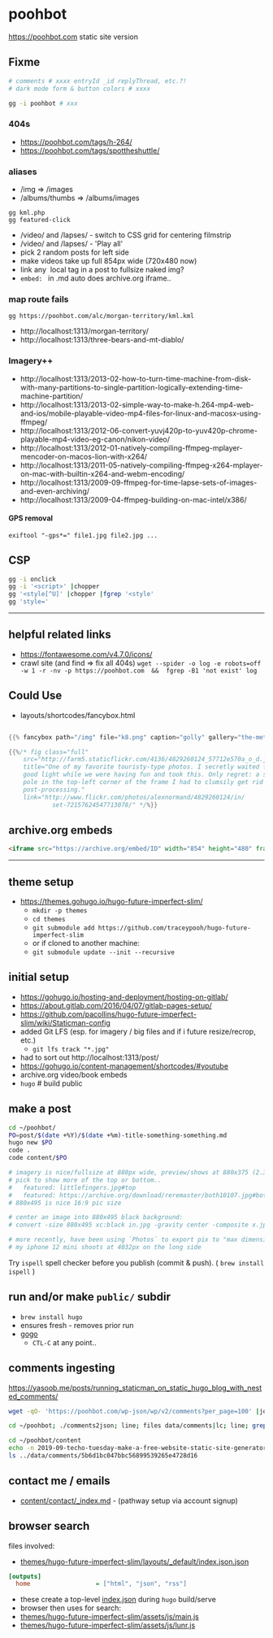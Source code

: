 # poohbot
https://poohbot.com static site version

## Fixme
```sh
# comments # xxxx entryId _id replyThread, etc.?!
# dark mode form & button colors # xxxx

gg -i poohbot # xxx
```

### 404s
- https://poohbot.com/tags/h-264/
- https://poohbot.com/tags/spottheshuttle/

### aliases
- /img           => /images
- /albums/thumbs => /albums/images
```
gg kml.php
gg featured-click
```
- /video/ and /lapses/ - switch to CSS grid for centering filmstrip
- /video/ and /lapses/ - 'Play all'
- pick 2 random posts for left side
- make videos take up full 854px wide (720x480 now)
- link any <img> local tag in a post to fullsize naked img?
- `embed: ` in .md auto does archive.org iframe..

### map route fails
```
gg https://poohbot.com/alc/morgan-territory/kml.kml
```
- http://localhost:1313/morgan-territory/
- http://localhost:1313/three-bears-and-mt-diablo/


### Imagery++
- http://localhost:1313/2013-02-how-to-turn-time-machine-from-disk-with-many-partitions-to-single-partition-logically-extending-time-machine-partition/
- http://localhost:1313/2013-02-simple-way-to-make-h.264-mp4-web-and-ios/mobile-playable-video-mp4-files-for-linux-and-macosx-using-ffmpeg/
- http://localhost:1313/2012-06-convert-yuvj420p-to-yuv420p-chrome-playable-mp4-video-eg-canon/nikon-video/
- http://localhost:1313/2012-01-natively-compiling-ffmpeg-mplayer-mencoder-on-macos-lion-with-x264/
- http://localhost:1313/2011-05-natively-compiling-ffmpeg-x264-mplayer-on-mac-with-builtin-x264-and-webm-encoding/
- http://localhost:1313/2009-09-ffmpeg-for-time-lapse-sets-of-images-and-even-archiving/
- http://localhost:1313/2009-04-ffmpeg-building-on-mac-intel/x386/

#### GPS removal
```
exiftool "-gps*=" file1.jpg file2.jpg ...
```

## CSP
```bash
gg -i onclick
gg -i '<script>' |chopper
gg '<style[^U]' |chopper |fgrep '<style'
gg 'style='
```

---


## helpful related links
- https://fontawesome.com/v4.7.0/icons/
- crawl site (and find => fix all 404s)
`wget --spider -o log -e robots=off -w 1 -r -nv -p https://poohbot.com  &&  fgrep -B1 'not exist' log`


## Could Use
- layouts/shortcodes/fancybox.html
```go

{{% fancybox path="/img" file="k8.png" caption="golly" gallery="the-met" %}}

{{%/* fig class="full"
    src="http://farm5.staticflickr.com/4136/4829260124_57712e570a_o_d.jpg"
    title="One of my favorite touristy-type photos. I secretly waited for the
    good light while we were having fun and took this. Only regret: a stupid
    pole in the top-left corner of the frame I had to clumsily get rid of at
    post-processing."
    link="http://www.flickr.com/photos/alexnormand/4829260124/in/
            set-72157624547713078/" */%}}
```

## archive.org embeds
```html
<iframe src="https://archive.org/embed/ID" width="854" height="480" frameborder="0" webkitallowfullscreen="true" mozallowfullscreen="true" allowfullscreen></iframe>
```

---

## theme setup
- https://themes.gohugo.io/hugo-future-imperfect-slim/
  - `mkdir -p themes`
  - `cd themes`
  - `git submodule add https://github.com/traceypooh/hugo-future-imperfect-slim`
  - or if cloned to another machine:
  - `git submodule update --init --recursive`


## initial setup
- https://gohugo.io/hosting-and-deployment/hosting-on-gitlab/
- https://about.gitlab.com/2016/04/07/gitlab-pages-setup/
- https://github.com/pacollins/hugo-future-imperfect-slim/wiki/Staticman-config
- added Git LFS (esp. for imagery / big files and if i future resize/recrop, etc.)
  - `git lfs track "*.jpg"`
- had to sort out http://localhost:1313/post/
- https://gohugo.io/content-management/shortcodes/#youtube
- archive.org video/book embeds
- `hugo` # build public


## make a post
```bash
cd ~/poohbot/
PO=post/$(date +%Y)/$(date +%m)-title-something-something.md
hugo new $PO
code .
code content/$PO

# imagery is nice/fullsize at 880px wide, preview/shows at 880x375 (2.35:1) where you can
# pick to show more of the top or bottom..
#   featured: littlefingers.jpg#top
#   featured: https://archive.org/download/reremaster/both10107.jpg#bottom
# 880x495 is nice 16:9 pic size

# center an image into 880x495 black background:
# convert -size 880x495 xc:black in.jpg -gravity center -composite x.jpg; identify x.jpg; open x.jpg

# more recently, have been using `Photos` to export pix to "max dimension" of 2016px, since
# my iphone 12 mini shoots at 4032px on the long side
```

Try `ispell` spell checker before you publish (commit & push).  ( `brew install ispell` )


## run and/or make `public/` subdir
- `brew install hugo`
- ensures fresh - removes prior run
- [gogo](gogo)
  - `CTL-C` at any point..


## comments ingesting
https://yasoob.me/posts/running_staticman_on_static_hugo_blog_with_nested_comments/

```bash
wget -qO- 'https://poohbot.com/wp-json/wp/v2/comments?per_page=100' |jq .

cd ~/poohbot; ./comments2json; line; files data/comments|lc; line; grep -h author_url *.json|sort|uniq -c|sort -n; line; grep -rh '"website": ' data/comments/|sort|uniq -c|sort -n; line; files data/comments/|lc

cd ~/poohbot/content
echo -n 2019-09-techo-tuesday-make-a-free-website-static-site-generators-and-hugo |md5
ls ../data/comments/5b6d1bc047bbc56899539265e4728d16

```

## contact me / emails
- [content/contact/_index.md](content/contact/_index.md) - (pathway setup via account signup)


## browser search
files involved:
- [themes/hugo-future-imperfect-slim/layouts/_default/index.json.json](themes/hugo-future-imperfect-slim/layouts/_default/index.json.json)
```ini
[outputs]
  home                  = ["html", "json", "rss"]
```
- these create a top-level [index.json](https://poohbot.com/index.json) during `hugo` build/serve
- browser then uses for search:
- [themes/hugo-future-imperfect-slim/assets/js/main.js](themes/hugo-future-imperfect-slim/assets/js/main.js)
- [themes/hugo-future-imperfect-slim/assets/js/lunr.js](themes/hugo-future-imperfect-slim/assets/js/lunr.js)
